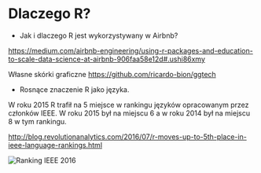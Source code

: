 # Dlaczego R? 
 
* Jak i dlaczego R jest wykorzystywany w Airbnb?

https://medium.com/airbnb-engineering/using-r-packages-and-education-to-scale-data-science-at-airbnb-906faa58e12d#.ushi86xmy
 
Własne skórki graficzne
https://github.com/ricardo-bion/ggtech

* Rosnące znaczenie R jako języka. 

W roku 2015 R trafił na 5 miejsce w rankingu języków opracowanym przez członków IEEE. W roku 2015 był na miejscu 6 a w roku 2014 był na miejscu 8 w tym rankingu. 

http://blog.revolutionanalytics.com/2016/07/r-moves-up-to-5th-place-in-ieee-language-rankings.html

![Ranking IEEE 2016](Mjc5MjI0Ng.png)

